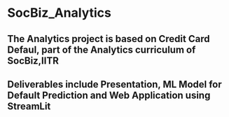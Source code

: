# SocBiz_Analytics

## The Analytics project is based on Credit Card Defaul, part of the Analytics curriculum of SocBiz,IITR 

## Deliverables include Presentation, ML Model for Default Prediction and Web Application using StreamLit 
